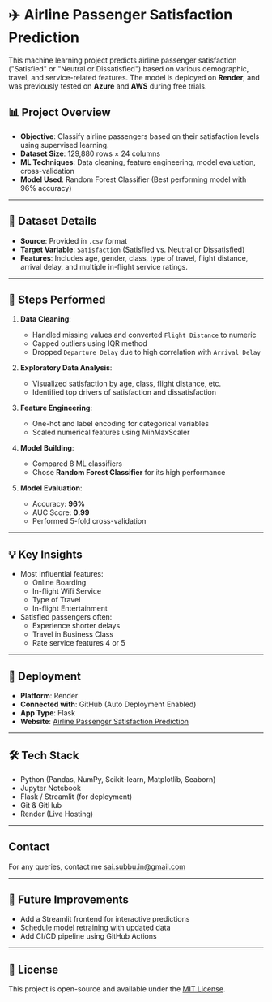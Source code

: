 # ✈️ Airline Passenger Satisfaction Prediction

This machine learning project predicts airline passenger satisfaction ("Satisfied" or "Neutral or Dissatisfied") based on various demographic, travel, and service-related features. The model is deployed on **Render**, and was previously tested on **Azure** and **AWS** during free trials.

## 📊 Project Overview

- **Objective**: Classify airline passengers based on their satisfaction levels using supervised learning.
- **Dataset Size**: 129,880 rows × 24 columns
- **ML Techniques**: Data cleaning, feature engineering, model evaluation, cross-validation
- **Model Used**: Random Forest Classifier (Best performing model with 96% accuracy)

---

## 📁 Dataset Details

- **Source**: Provided in `.csv` format
- **Target Variable**: `Satisfaction` (Satisfied vs. Neutral or Dissatisfied)
- **Features**: Includes age, gender, class, type of travel, flight distance, arrival delay, and multiple in-flight service ratings.

---

## 🔧 Steps Performed

1. **Data Cleaning**:
   - Handled missing values and converted `Flight Distance` to numeric
   - Capped outliers using IQR method
   - Dropped `Departure Delay` due to high correlation with `Arrival Delay`

2. **Exploratory Data Analysis**:
   - Visualized satisfaction by age, class, flight distance, etc.
   - Identified top drivers of satisfaction and dissatisfaction

3. **Feature Engineering**:
   - One-hot and label encoding for categorical variables
   - Scaled numerical features using MinMaxScaler

4. **Model Building**:
   - Compared 8 ML classifiers
   - Chose **Random Forest Classifier** for its high performance

5. **Model Evaluation**:
   - Accuracy: **96%**
   - AUC Score: **0.99**
   - Performed 5-fold cross-validation

---

## 💡 Key Insights

- Most influential features:
  - Online Boarding
  - In-flight Wifi Service
  - Type of Travel
  - In-flight Entertainment
- Satisfied passengers often:
  - Experience shorter delays
  - Travel in Business Class
  - Rate service features 4 or 5

---

## 🚀 Deployment

- **Platform**: Render
- **Connected with**: GitHub (Auto Deployment Enabled)
- **App Type**: Flask
- **Website**: [Airline Passenger Satisfaction Prediction](https://predicting-airline-passenger.onrender.com/)
---

## 🛠️ Tech Stack

- Python (Pandas, NumPy, Scikit-learn, Matplotlib, Seaborn)
- Jupyter Notebook
- Flask / Streamlit (for deployment)
- Git & GitHub
- Render (Live Hosting)

---

## Contact
For any queries, contact me sai.subbu.in@gmail.com

---

## 📌 Future Improvements

- Add a Streamlit frontend for interactive predictions
- Schedule model retraining with updated data
- Add CI/CD pipeline using GitHub Actions

---

## 📄 License

This project is open-source and available under the [MIT License](LICENSE).





